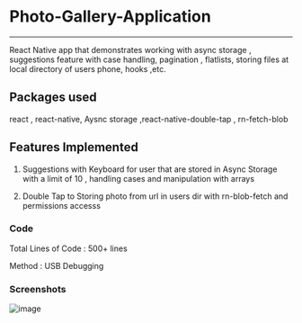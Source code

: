 # Photo-Gallery-Application
----------------

React Native app that demonstrates working with async storage , suggestions feature with case handling, pagination , flatlists, storing files at local directory of users phone, hooks ,etc.


## Packages used


react , react-native, Aysnc storage ,react-native-double-tap , rn-fetch-blob


##  Features Implemented

1) Suggestions with Keyboard for user that are stored in Async Storage with a limit of 10 , handling cases and manipulation with arrays


2)  Double Tap to Storing photo from url in users dir with rn-blob-fetch and permissions accesss




### Code

Total Lines of Code : 500+ lines

Method : USB Debugging


### Screenshots

![image](https://res.cloudinary.com/df2q7cryi/image/upload/v1624462276/WhatsApp_Image_2021-06-23_at_8.51.38_PM_twoxup.jpg)



